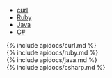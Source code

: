 <ul class="nav nav-pills">
    <li role="presentation" class="active"><a href="#curl" data-toggle="tab">curl</a></li>
    <li role="presentation"><a href="#ruby" data-toggle="tab">Ruby</a></li>
    <li role="presentation"><a href="#java" data-toggle="tab">Java</a></li>
    <li role="presentation"><a href="#csharp" data-toggle="tab">C#</a></li>
</ul>
<div class="tab-content">
<div class="tab-pane active" id="curl" markdown="1">
{% include apidocs/curl.md %}
</div>
<div class="tab-pane" id="ruby" markdown="1">
{% include apidocs/ruby.md %}
</div>
<div class="tab-pane" id="java" markdown="1">
{% include apidocs/java.md %}
</div>
<div class="tab-pane" id="csharp" markdown="1">
{% include apidocs/csharp.md %}
</div>
</div>
